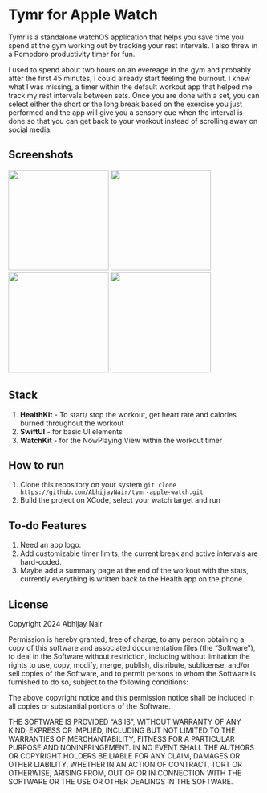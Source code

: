 # Tymr for Apple Watch

Tymr is a standalone watchOS application that helps you save time you spend at the gym working out by tracking your rest intervals. I also threw in a Pomodoro productivity timer for fun.

I used to spend about two hours on an evereage in the gym and probably after the first 45 minutes, I could already start feeling the burnout. I knew what I was missing, a timer within the default workout app that helped me track my rest intervals between sets. Once you are done with a set, you can select either the short or the long break based on the exercise you just performed and the app will give you a sensory cue when the interval is done so that you can get back to your workout instead of scrolling away on social media.

## Screenshots

<img src="https://github.com/user-attachments/assets/bfa188fd-44a5-4c61-a87d-d6885332a252" width="200" height="200"/>
<img src="https://github.com/user-attachments/assets/dde71df6-6065-4d41-91f1-b51330f1fa49" width="200" height="200"/>
<img src="https://github.com/user-attachments/assets/3720711e-5d3b-433a-bd5a-670fe5c6db30" width="200" height="200"/>
<img src="https://github.com/user-attachments/assets/f7345349-665d-4de3-87e0-3fc24d69ca1a" width="200" height="200"/>

## Stack
1. **HealthKit** - To start/ stop the workout, get heart rate and calories burned throughout the workout
2. **SwiftUI** - for basic UI elements
3. **WatchKit** - for the NowPlaying View within the workout timer

## How to run
1. Clone this repository on your system
   `git clone https://github.com/AbhijayNair/tymr-apple-watch.git`
3. Build the project on XCode, select your watch target and run

## To-do Features
1. Need an app logo.
2. Add customizable timer limits, the current break and active intervals are hard-coded.
3. Maybe add a summary page at the end of the workout with the stats, currently everything is written back to the Health app on the phone.

## License
Copyright 2024 Abhijay Nair

Permission is hereby granted, free of charge, to any person obtaining a copy of this software and associated documentation files (the “Software”), to deal in the Software without restriction, including without limitation the rights to use, copy, modify, merge, publish, distribute, sublicense, and/or sell copies of the Software, and to permit persons to whom the Software is furnished to do so, subject to the following conditions:

The above copyright notice and this permission notice shall be included in all copies or substantial portions of the Software.

THE SOFTWARE IS PROVIDED “AS IS”, WITHOUT WARRANTY OF ANY KIND, EXPRESS OR IMPLIED, INCLUDING BUT NOT LIMITED TO THE WARRANTIES OF MERCHANTABILITY, FITNESS FOR A PARTICULAR PURPOSE AND NONINFRINGEMENT. IN NO EVENT SHALL THE AUTHORS OR COPYRIGHT HOLDERS BE LIABLE FOR ANY CLAIM, DAMAGES OR OTHER LIABILITY, WHETHER IN AN ACTION OF CONTRACT, TORT OR OTHERWISE, ARISING FROM, OUT OF OR IN CONNECTION WITH THE SOFTWARE OR THE USE OR OTHER DEALINGS IN THE SOFTWARE.
